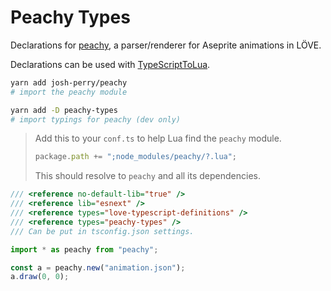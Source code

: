 # Peachy Types

Declarations for [peachy](https://github.com/josh-perry/peachy), a parser/renderer for Aseprite animations in LÖVE.

Declarations can be used with [TypeScriptToLua](https://github.com/TypeScriptToLua/TypeScriptToLua).

```sh
yarn add josh-perry/peachy
# import the peachy module

yarn add -D peachy-types
# import typings for peachy (dev only)
```

> Add this to your `conf.ts` to help Lua find the `peachy` module.
> ```ts
> package.path += ";node_modules/peachy/?.lua";
> ```
>
> This should resolve to `peachy` and all its dependencies.

```ts
/// <reference no-default-lib="true" />
/// <reference lib="esnext" />
/// <reference types="love-typescript-definitions" />
/// <reference types="peachy-types" />
/// Can be put in tsconfig.json settings.

import * as peachy from "peachy";

const a = peachy.new("animation.json");
a.draw(0, 0);
```
